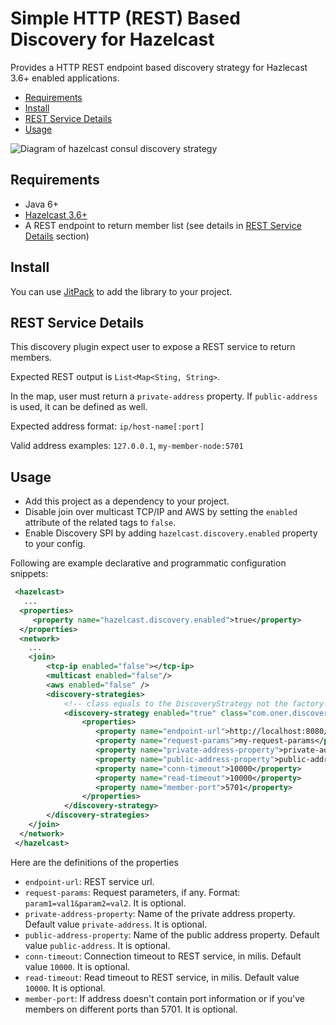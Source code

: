 # Simple HTTP (REST) Based Discovery for Hazelcast

Provides a HTTP REST endpoint based discovery strategy for Hazlecast 3.6+ enabled applications.

 * [Requirements](#requirements)
 * [Install](#install)
 * [REST Service Details](#service)
 * [Usage](#usage)

 
 ![Diagram of hazelcast consul discovery strategy](/docs/diag.png "Diagram2")
 
 ## <a id="requirements"></a>Requirements
 
 * Java 6+
 * [Hazelcast 3.6+](https://hazelcast.org/)
 * A REST endpoint to return member list (see details in [REST Service Details](#service) section)
 
 ## <a id="install"></a>Install
 
You can use [JitPack](https://jitpack.io/#gokhanoner/hazelcast-simple-rest-discovery/) to add the library to your project.

## <a id="service"></a>REST Service Details

This discovery plugin expect user to expose a REST service to return members.

Expected REST output is `List<Map<Sting, String>`.

In the map, user must return a `private-address` property.
If `public-address` is used, it can be defined as well.

Expected address format:  `ip/host-name[:port]`

Valid address examples: `127.0.0.1`, `my-member-node:5701`


## <a id="usage"></a>Usage

- Add this project as a dependency to your project.
- Disable join over multicast TCP/IP and AWS by setting the `enabled` attribute of the related tags to `false`.
- Enable Discovery SPI by adding `hazelcast.discovery.enabled` property to your config.

Following are example declarative and programmatic configuration snippets:

```xml
 <hazelcast>
   ...
  <properties>
     <property name="hazelcast.discovery.enabled">true</property>
  </properties>
  <network>
    ...
    <join>
        <tcp-ip enabled="false"></tcp-ip>
        <multicast enabled="false"/>
        <aws enabled="false" />
        <discovery-strategies>
            <!-- class equals to the DiscoveryStrategy not the factory! -->
            <discovery-strategy enabled="true" class="com.oner.discovery.rest.SimpleRestDiscoveryStrategy">
                <properties>
                   <property name="endpoint-url">http://localhost:8080/my-discovery-service</property>
                   <property name="request-params">my-request-params</property>
                   <property name="private-address-property">private-address</property>
                   <property name="public-address-property">public-address</property>
                   <property name="conn-timeout">10000</property>
                   <property name="read-timeout">10000</property>
                   <property name="member-port">5701</property>
                </properties>
            </discovery-strategy>
        </discovery-strategies>
    </join>
  </network>
 </hazelcast>
```

Here are the definitions of the properties

* `endpoint-url`: REST service url.
* `request-params`: Request parameters, if any. Format: `param1=val1&param2=val2`. It is optional.
* `private-address-property`: Name of the private address property. Default value `private-address`. It is optional.
* `public-address-property`: Name of the public address property. Default value `public-address`. It is optional.
* `conn-timeout`: Connection timeout to REST service, in milis. Default value `10000`. It is optional.
* `read-timeout`: Read timeout to REST service, in milis. Default value `10000`. It is optional.
* `member-port`: If address doesn't contain port information or if you've members on different ports than 5701. It is optional.
